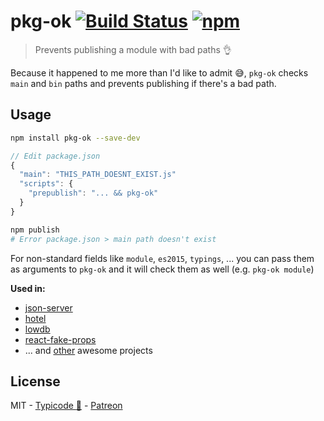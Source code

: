 # pkg-ok [![Build Status](https://travis-ci.org/typicode/pkg-ok.svg?branch=master)](https://travis-ci.org/typicode/pkg-ok) [![npm](https://img.shields.io/npm/v/pkg-ok.svg)](https://www.npmjs.com/package/pkg-ok)

> Prevents publishing a module with bad paths 👌

Because it happened to me more than I'd like to admit 😅, `pkg-ok` checks `main` and `bin` paths and prevents publishing if there's a bad path.

## Usage

```sh
npm install pkg-ok --save-dev
```

```js
// Edit package.json
{
  "main": "THIS_PATH_DOESNT_EXIST.js"
  "scripts": {
    "prepublish": "... && pkg-ok"
  }
}
```

```sh
npm publish
# Error package.json > main path doesn't exist
```

For non-standard fields like `module`, `es2015`, `typings`, ... you can pass them as arguments to `pkg-ok` and it will check them as well (e.g. `pkg-ok module`)

__Used in:__

* [json-server](https://github.com/typicode/json-server)
* [hotel](https://github.com/typicode/hotel)
* [lowdb](https://github.com/typicode/lowdb)
* [react-fake-props](https://github.com/typicode/react-fake-props)
* ... and [other](https://libraries.io/npm/pkg-ok/dependent-repositories) awesome projects

## License

MIT - [Typicode :cactus:](https://github.com/typicode) - [Patreon](https://patreon.com/typicode)
